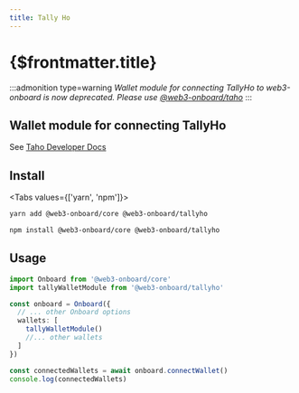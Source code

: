 ```yaml
---
title: Tally Ho
---
```


# {$frontmatter.title}

:::admonition type=warning
_Wallet module for connecting TallyHo to web3-onboard is now deprecated. Please use [@web3-onboard/taho](./taho.md)_
:::

## Wallet module for connecting TallyHo
See [Taho Developer Docs](https://docs.tally.cash/tally/developers/integrating-dapps)


## Install

<Tabs values={['yarn', 'npm']}>
<TabPanel value="yarn">

```sh copy
yarn add @web3-onboard/core @web3-onboard/tallyho
```

  </TabPanel>
  <TabPanel value="npm">

```sh copy
npm install @web3-onboard/core @web3-onboard/tallyho
```

  </TabPanel>
</Tabs>


## Usage

```typescript
import Onboard from '@web3-onboard/core'
import tallyWalletModule from '@web3-onboard/tallyho'

const onboard = Onboard({
  // ... other Onboard options
  wallets: [
    tallyWalletModule()
    //... other wallets
  ]
})

const connectedWallets = await onboard.connectWallet()
console.log(connectedWallets)
```
